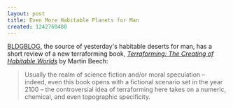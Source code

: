 ```yaml
---
layout: post
title: Even More Habitable Planets for Man
created: 1242760480
---
```

[BLDGBLOG](http://bldgblog.blogspot.com/2009/05/books-received.html), the source of yesterday's habitable deserts for man, has a  short review of a new terraforming book, [*Terraforming: The Creating of Habitable Worlds*](http://www.amazon.com/gp/product/0387097953?ie=UTF8&tag=bldgblog-20&linkCode=as2&camp=1789&creative=390957&creativeASIN=0387097953) by Martin Beech:

> Usually the realm of science fiction and/or moral speculation – indeed, even this book opens with a fictional scenario set in the year 2100 – the controversial idea of terraforming here takes on a numeric, chemical, and even topographic specificity.<!--break-->
